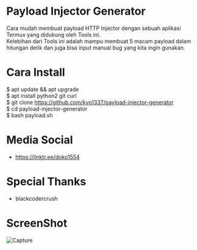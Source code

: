 # Payload Injector Generator
Cara mudah membuat payload HTTP Injector dengan sebuah aplikasi Termux yang didukung oleh Tools ini.<br> 
Kelebihan dari Tools ini adalah mampu membuat 5 macam payload dalam hitungan detik dan juga bisa input manual bug yang kita ingin gunakan.

# Cara Install
$ apt update && apt upgrade<br>
$ apt install python2 git curl<br>
$ git clone https://github.com/kyo1337/payload-injector-generator<br>
$ cd payload-injector-generator<br>
$ bash payload.sh<br>

# Media Social
- https://linktr.ee/doko1554

# Special Thanks
- blackcodercrush

# ScreenShot
![Capture](https://user-images.githubusercontent.com/33697576/79546243-4d75e380-80bc-11ea-9c38-3d4071da4114.PNG)
